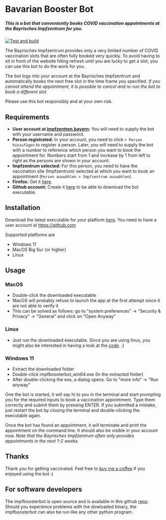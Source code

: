 # Bavarian Booster Bot
##### This is a bot that conveniently books COVID vaccination appointments at the Bayrisches Impfzentrum for you.  

[![Test and build](https://github.com/dominik-widmann/impfboosterbot/actions/workflows/test_and_install.yaml/badge.svg)](https://github.com/dominik-widmann/impfboosterbot/actions/workflows/test_and_install.yaml)

The Bayrisches Impfzentrum provides only a very limited number of COVID vaccination slots that are often fully booked very quickly. To avoid having to sit in front of the website hiting refresh until you are lucky to get a slot, you can use this bot to do the work for you.

The bot logs into your account at the Bayrisches Impfzentrum and automatically books the next free slot in the time frame you specified. _If you cannot attend the appointment, it is possible to cancel and re-run the bot to book a different slot._ 

Please use this bot responsibly and at your own risk.

## Requirements
* **User account at [impfzentren.bayern](https://impfzentren.bayern):** You will need to supply the bot with your username and password.
* **Person registrated:** In your account, you need to click `+ Person hinzufügen` to register a person. Later, you will need to supply the bot with a number to reference which person you want to book the appointment for. Numbers start from 1 and increase by 1 from left to right as the persons are shown in your account.
* **Impfzentrum selected:** For this person, you need to have the vaccination site (Impfzentrum) selected at which you want to book an appointment (`Person auswählen > Impfzentrum auswählen`).
* **Firefox:** Get it [here](https://www.mozilla.org/en-US/firefox/new/).
* **Github account:** Create it [here](https://github.com) to be able to download the bot executable.

## Installation
Download the latest executable for your platform [here](https://github.com/dominik-widmann/impfboosterbot/releases/tag/v1.0). You need to have a user account at https://github.com

Supported platforms are
* Windows 11
* MacOS Big Sur (or higher)
* Linux

## Usage
### MacOS
* Double-click the downloaded executable
* MacOS will probably refuse to launch the app at the first attempt since it are not able to verify it
* This can be solved as follows: go to "system preferences" -> "Security & Privacy" -> "General" and click on "Open Anyway"

### Linux
* Just run the downloaded executable. Since you are using linux, you might also be interested in having a look at the [code](https://github.com/dominik-widmann/impfboosterbot). ;)

### Windows 11
* Extract the downloaded folder
* Double-click impfboosterbot_win64.exe (In the extracted folder)  
* After double-clicking the exe, a dialog opens. Go to "more info" -> "Run anyway"

One the bot is started, it will say hi to you in the terminal and start prompting you for the required inputs to book a 
vaccination appointment. Type them correctly and submit them by pressing ENTER.
If you submitted a mistake, just restart the bot by closing the terminal and double-clicking the executable again.

Once the bot has found an appointment, it will terminate and print the appointment on the command line. It should also be visible in your account now. _Note that the Bayrisches Impfzentrum often only provides appointments in the next 1-2 weeks._

## Thanks
Thank you for getting vaccinated. Feel free to [buy me a coffee](https://ko-fi.com/dominikwidmann) if you enjoyed using the bot :)

## For software developers
The impfboosterbot is open source and is available in this github [repo](https://github.com/dominik-widmann/impfboosterbot). 
Should you experience problems with the dowloaded binary, the impfboosterbot can also be run like any other python program.
